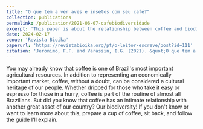```yaml
---
title: "O que tem a ver aves e insetos com seu café?"
collection: publications
permalink: /publication/2021-06-07-cafebiodiversidade
excerpt: 'This paper is about the relationship between coffee and biodiversity.'
date: 2024-02-17
venue: 'Revista Bioika'
paperurl: 'https://revistabioika.org/pt/o-leitor-escreve/post?id=111'
citation: 'Jeronimo, F.F. and Varassin, I.G. (2021). &quot;O que tem a ver aves e insetos com seu café?.&quot; <i>Revista Bioika</i>. 7.'
---
```


You may already know that coffee is one of Brazil's most important agricultural resources. In addition to representing an economically important market, coffee, without a doubt, can be considered a cultural heritage of our people. Whether dripped for those who take it easy or espresso for those in a hurry, coffee is part of the routine of almost all Brazilians. But did you know that coffee has an intimate relationship with another great asset of our country? Our biodiversity! If you don't know or want to learn more about this, prepare a cup of coffee, sit back, and follow the guide I'll explain.
